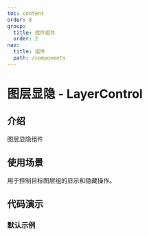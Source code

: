 ```yaml
---
toc: content
order: 8
group:
  title: 控件组件
  order: 2
nav:
  title: 组件
  path: /components
---
```


# 图层显隐 - LayerControl

## 介绍

图层显隐组件

## 使用场景

用于控制目标图层组的显示和隐藏操作。

## 代码演示

### 默认示例

<code src="./demos/default.tsx" defaultShowCode></code>

<API></API>
